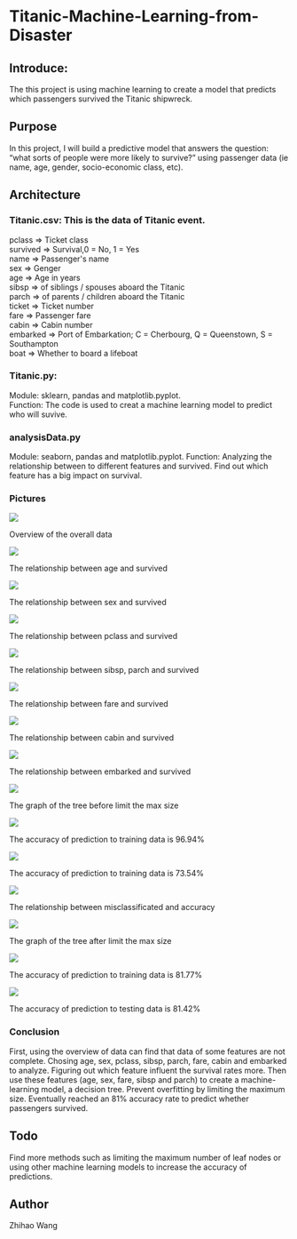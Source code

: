 # Titanic-Machine-Learning-from-Disaster
## Introduce:
The this project is using machine learning to create a model that predicts which passengers survived the Titanic shipwreck.
## Purpose
In this project, I will build a predictive model that answers the question: “what sorts of people were more likely to survive?” using passenger data (ie name, age, gender, socio-economic class, etc).
## Architecture
### Titanic.csv: This is the data of Titanic event. 

pclass => Ticket class<br>
survived => Survival,0 = No, 1 = Yes<br>
name => Passenger's name<br>
sex => Genger<br>
age => Age in years<br>
sibsp => of siblings / spouses aboard the Titanic<br>
parch => of parents / children aboard the Titanic<br>
ticket => Ticket number<br>
fare => Passenger fare<br>
cabin => Cabin number<br>
embarked => Port of Embarkation; 	C = Cherbourg, Q = Queenstown, S = Southampton<br>
boat => Whether to board a lifeboat<br>

### Titanic.py:
Module: sklearn, pandas and matplotlib.pyplot.<br>
Function: The code is used to creat a machine learning model to predict who will suvive. 

### analysisData.py
Module: seaborn, pandas and matplotlib.pyplot.
Function: Analyzing the relationship between to different features and survived. Find out which feature has a big impact on survival.

### Pictures

![](https://github.com/wzhh1995/Titanic-Machine-Learning-from-Disaster/blob/master/pictures/dataView.PNG)

Overview of the overall data

![](https://github.com/wzhh1995/Titanic-Machine-Learning-from-Disaster/blob/master/pictures/Figure_age.png)

The relationship between age and survived

![](https://github.com/wzhh1995/Titanic-Machine-Learning-from-Disaster/blob/master/pictures/Figure_gender.png)

The relationship between sex and survived

![](https://github.com/wzhh1995/Titanic-Machine-Learning-from-Disaster/blob/master/pictures/Figure_pclass.png)

The relationship between pclass and survived

![](https://github.com/wzhh1995/Titanic-Machine-Learning-from-Disaster/blob/master/pictures/Figure_familySize.png)

The relationship between sibsp, parch and survived

![](https://github.com/wzhh1995/Titanic-Machine-Learning-from-Disaster/blob/master/pictures/Figure_fare.png)

The relationship between fare and survived

![](https://github.com/wzhh1995/Titanic-Machine-Learning-from-Disaster/blob/master/pictures/Figure_cabin.png)

The relationship between cabin and survived

![](https://github.com/wzhh1995/Titanic-Machine-Learning-from-Disaster/blob/master/pictures/Figure_embarked.png)

The relationship between embarked and survived

![](https://github.com/wzhh1995/Titanic-Machine-Learning-from-Disaster/blob/master/pictures/tree1.png)

The graph of the tree before limit the max size

![](https://github.com/wzhh1995/Titanic-Machine-Learning-from-Disaster/blob/master/pictures/1_train.PNG)

The accuracy of prediction to training data is 96.94%

![](https://github.com/wzhh1995/Titanic-Machine-Learning-from-Disaster/blob/master/pictures/1_test.PNG)

The accuracy of prediction to training data is 73.54%

![](https://github.com/wzhh1995/Titanic-Machine-Learning-from-Disaster/blob/master/pictures/Figure_misclassificated.png)

The relationship between misclassificated and accuracy

![](https://github.com/wzhh1995/Titanic-Machine-Learning-from-Disaster/blob/master/pictures/best_tree.png)

The graph of the tree after limit the max size

![](https://github.com/wzhh1995/Titanic-Machine-Learning-from-Disaster/blob/master/pictures/besttreeTrain.PNG)

The accuracy of prediction to training data is 81.77%

![](https://github.com/wzhh1995/Titanic-Machine-Learning-from-Disaster/blob/master/pictures/bestTreeTest.PNG)

The accuracy of prediction to testing data is 81.42%

### Conclusion
First, using the overview of data can find that data of some features are not complete. Chosing age, sex, pclass, sibsp, parch, fare, cabin and embarked to analyze. Figuring out which feature influent the survival rates more. Then use these features (age, sex, fare, sibsp and parch) to create a machine-learning model, a decision tree. Prevent overfitting by limiting the maximum size. Eventually reached an 81% accuracy rate to predict whether passengers survived.

## Todo
Find more methods such as limiting the maximum number of leaf nodes or using other machine learning models to increase the accuracy of predictions.

## Author
Zhihao Wang
